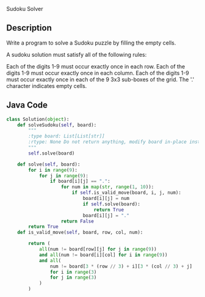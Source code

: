 Sudoku Solver

## Description
Write a program to solve a Sudoku puzzle by filling the empty cells.

A sudoku solution must satisfy all of the following rules:

Each of the digits 1-9 must occur exactly once in each row.
Each of the digits 1-9 must occur exactly once in each column.
Each of the digits 1-9 must occur exactly once in each of the 9 3x3 sub-boxes of the grid.
The '.' character indicates empty cells.
## Java Code
```python
class Solution(object):
    def solveSudoku(self, board):
        """
        :type board: List[List[str]]
        :rtype: None Do not return anything, modify board in-place instead.
        """
        self.solve(board)

    def solve(self, board):
        for i in range(9):
            for j in range(9):
                if board[i][j] == ".":
                    for num in map(str, range(1, 10)):
                        if self.is_valid_move(board, i, j, num):
                            board[i][j] = num
                            if self.solve(board):
                                return True
                            board[i][j] = "."
                    return False
        return True
    def is_valid_move(self, board, row, col, num):

        return (
            all(num != board[row][j] for j in range(9))
            and all(num != board[i][col] for i in range(9))
            and all(
                num != board[3 * (row // 3) + i][3 * (col // 3) + j]
                for i in range(3)
                for j in range(3)
            )
        )

